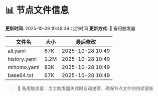 # 📊 节点文件信息

**更新时间**: 2025-10-28 10:49:39 北京时间
**更新方式**: 🔄 备用触发器

| 文件名 | 大小 | 最后修改 |
|--------|------|----------|
| all.yaml | 67K | 2025-10-28 10:49 |
| history.yaml | 1.2M | 2025-10-28 10:49 |
| mihomo.yaml | 83K | 2025-10-28 10:49 |
| base64.txt | 67K | 2025-10-28 10:49 |

> 🔄 备用触发器：当主触发器失效时自动接管，确保节点文件的持续更新
